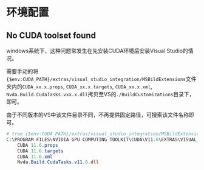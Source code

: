 # 环境配置

## No CUDA toolset found

windows系统下，这种问题常发生在先安装CUDA环境后安装Visual Studio的情况。

需要手动的将`{$env:CUDA_PATH}/extras/visual_studio_integration/MSBildExtensions`文件夹内的`CUDA_xx.x.props`, `CUDA_xx.x.targets`, `CUDA_xx.x.xml`, `Nvda.Build.CudaTasks.vxx.x.dll`拷贝至VS的`./BuildCustomizations`目录下，即可。

由于不同版本的VS中该文件目录不同，不再提供固定路径，可搜索该文件名称即可。

```powershell
# tree {$env:CUDA_PATH}/extras/visual_studio_integration/MSBildExtensions /f
C:\PROGRAM FILES\NVIDIA GPU COMPUTING TOOLKIT\CUDA\V11.6\EXTRAS\VISUAL_STUDIO_INTEGRATION\MSBUILDEXTENSIONS
    CUDA 11.6.props
    CUDA 11.6.targets
    CUDA 11.6.xml
    Nvda.Build.CudaTasks.v11.6.dll
```
